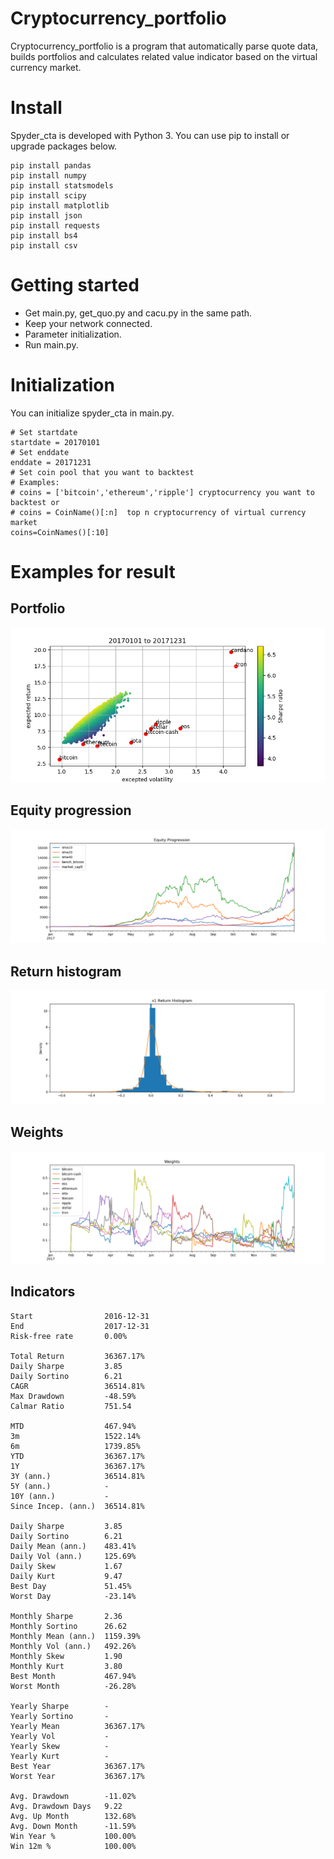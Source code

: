 # Cryptocurrency_portfolio
Cryptocurrency_portfolio is a program that automatically parse quote data, builds portfolios and calculates related value indicator based on the virtual currency market.
# Install
Spyder_cta is developed with Python 3. You can use pip to install or upgrade packages below.
```
pip install pandas
pip install numpy
pip install statsmodels
pip install scipy
pip install matplotlib
pip install json
pip install requests
pip install bs4
pip install csv
```
# Getting started
- Get main.py, get_quo.py and cacu.py in the same path.
- Keep your network connected.
- Parameter initialization.
- Run main.py.
# Initialization
You can initialize spyder_cta in main.py.
```
# Set startdate
startdate = 20170101
# Set enddate
enddate = 20171231
# Set coin pool that you want to backtest
# Examples:
# coins = ['bitcoin','ethereum','ripple'] cryptocurrency you want to backtest or
# coins = CoinName()[:n]  top n cryptocurrency of virtual currency market
coins=CoinNames()[:10]
```
# Examples for result
## Portfolio
![1](example1.png)
## Equity progression
![](example2.png)
## Return histogram
![](example3.png)
## Weights
![](example4.png)
## Indicators
```
Start                2016-12-31
End                  2017-12-31
Risk-free rate       0.00%

Total Return         36367.17%
Daily Sharpe         3.85
Daily Sortino        6.21
CAGR                 36514.81%
Max Drawdown         -48.59%
Calmar Ratio         751.54

MTD                  467.94%
3m                   1522.14%
6m                   1739.85%
YTD                  36367.17%
1Y                   36367.17%
3Y (ann.)            36514.81%
5Y (ann.)            -
10Y (ann.)           -
Since Incep. (ann.)  36514.81%

Daily Sharpe         3.85
Daily Sortino        6.21
Daily Mean (ann.)    483.41%
Daily Vol (ann.)     125.69%
Daily Skew           1.67
Daily Kurt           9.47
Best Day             51.45%
Worst Day            -23.14%

Monthly Sharpe       2.36
Monthly Sortino      26.62
Monthly Mean (ann.)  1159.39%
Monthly Vol (ann.)   492.26%
Monthly Skew         1.90
Monthly Kurt         3.80
Best Month           467.94%
Worst Month          -26.28%

Yearly Sharpe        -
Yearly Sortino       -
Yearly Mean          36367.17%
Yearly Vol           -
Yearly Skew          -
Yearly Kurt          -
Best Year            36367.17%
Worst Year           36367.17%

Avg. Drawdown        -11.02%
Avg. Drawdown Days   9.22
Avg. Up Month        132.68%
Avg. Down Month      -11.59%
Win Year %           100.00%
Win 12m %            100.00%
```
